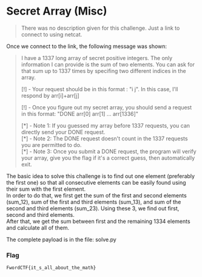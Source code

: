# Secret Array (Misc)

> There was no description given for this challenge. Just a link to connect to using netcat.

Once we connect to the link, the following message was shown:

> I have a 1337 long array of secret positive integers. The only information I can provide is the sum of two elements. You can ask for that sum up to 1337 times by specifing two different indices in the array.
>
> [!] - Your request should be in this format : "i j". In this case, I'll respond by arr[i]+arr[j]
>
> [!] - Once you figure out my secret array, you should send a request in this format: "DONE arr[0] arr[1] ... arr[1336]"
>
> [\*] - Note 1: If you guessed my array before 1337 requests, you can directly send your DONE request.  
> [\*] - Note 2: The DONE request doesn't count in the 1337 requests you are permitted to do.  
> [\*] - Note 3: Once you submit a DONE request, the program will verify your array, give you the flag if it's a correct guess, then automatically exit.  
  
    
The basic idea to solve this challenge is to find out one element (preferably the first one) so that all consecutive elements can be easily found using their sum with the first element.  
In order to do that, we first get the sum of the first and second elements (sum_12), sum of the first and third elements (sum_13), and sum of the second and third elements (sum_23). Using these 3, we find out first, second and third elements.  
After that, we get the sum between first and the remaining 1334 elements and calculate all of them.  
  
  
The complete payload is in the file: solve.py

### Flag
`FwordCTF{it_s_all_about_the_math}`
